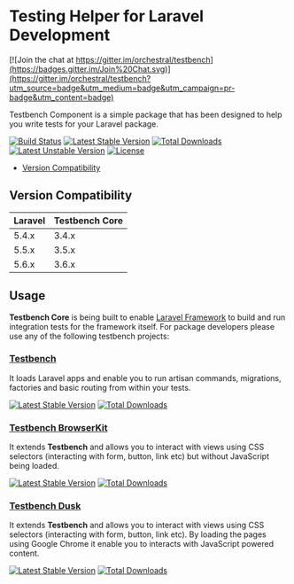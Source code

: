Testing Helper for Laravel Development
==============

[![Join the chat at https://gitter.im/orchestral/testbench](https://badges.gitter.im/Join%20Chat.svg)](https://gitter.im/orchestral/testbench?utm_source=badge&utm_medium=badge&utm_campaign=pr-badge&utm_content=badge)

Testbench Component is a simple package that has been designed to help you write tests for your Laravel package.

[![Build Status](https://travis-ci.org/orchestral/testbench-core.svg?branch=3.6)](https://travis-ci.org/orchestral/testbench-core)
[![Latest Stable Version](https://poser.pugx.org/orchestra/testbench-core/v/stable)](https://packagist.org/packages/orchestra/testbench-core)
[![Total Downloads](https://poser.pugx.org/orchestra/testbench-core/downloads)](https://packagist.org/packages/orchestra/testbench-core)
[![Latest Unstable Version](https://poser.pugx.org/orchestra/testbench-core/v/unstable)](https://packagist.org/packages/orchestra/testbench-core)
[![License](https://poser.pugx.org/orchestra/testbench-core/license)](https://packagist.org/packages/orchestra/testbench-core)

* [Version Compatibility](#version-compatibility)

## Version Compatibility

 Laravel  | Testbench Core
:---------|:----------
 5.4.x    | 3.4.x
 5.5.x    | 3.5.x
 5.6.x    | 3.6.x

## Usage

**Testbench Core** is being built to enable [Laravel Framework](https://github.com/laravel/framework) to build and run integration tests for the framework itself. For package developers please use any of the following testbench projects:

### [Testbench](https://github.com/orchestral/testbench)

It loads Laravel apps and enable you to run artisan commands, migrations, factories and basic routing from within your tests.

[![Latest Stable Version](https://poser.pugx.org/orchestra/testbench/v/stable)](https://packagist.org/packages/orchestra/testbench)
[![Total Downloads](https://poser.pugx.org/orchestra/testbench/downloads)](https://packagist.org/packages/orchestra/testbench)

### [Testbench BrowserKit](https://github.com/orchestral/testbench-browser-kit)

It extends **Testbench** and allows you to interact with views using CSS selectors (interacting with form, button, link etc) but without JavaScript being loaded.

[![Latest Stable Version](https://poser.pugx.org/orchestra/testbench-browser-kit/v/stable)](https://packagist.org/packages/orchestra/testbench-browser-kit)
[![Total Downloads](https://poser.pugx.org/orchestra/testbench-browser-kit/downloads)](https://packagist.org/packages/orchestra/testbench-browser-kit)

### [Testbench Dusk](https://github.com/orchestral/testbench-dusk)

It extends **Testbench** and allows you to interact with views using CSS selectors (interacting with form, button, link etc). By loading the pages using Google Chrome it enable you to interacts with JavaScript powered content.

[![Latest Stable Version](https://poser.pugx.org/orchestra/testbench-dusk/v/stable)](https://packagist.org/packages/orchestra/testbench-dusk)
[![Total Downloads](https://poser.pugx.org/orchestra/testbench-dusk/downloads)](https://packagist.org/packages/orchestra/testbench-dusk)
